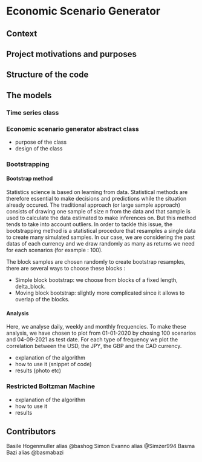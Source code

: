# Economic Scenario Generator

## Context

## Project motivations and purposes


## Structure of the code


## The models

### Time series class

### Economic scenario generator abstract class
- purpose of the class
- design of the class

### Bootstrapping

#### Bootstrap method

Statistics science is based on learning from data. Statistical methods are therefore essential to make decisions and predictions while the situation already occured. The traditional approach (or large sample approach) consists of drawing one sample of size n from the data and that sample is used to calculate the data estimated to make inferences on. But this method tends to take into account outliers. In order to tackle this issue, the bootstrapping method is a statistical procedure that resamples a single data to create many simulated samples. In our case, we are considering the past datas of each currency and we draw randomly as many as returns we need for each scenarios (for example : 100).

The block samples are chosen randomly to create bootstrap resamples, there are several ways to choose these blocks :

- Simple block bootstrap: we choose from blocks of a fixed length, delta_block.
- Moving block bootstrap: slightly more complicated since it allows to overlap of the blocks.

#### Analysis

Here, we analyse daily, weekly and monthly frequencies. To make these analysis, we have chosen to plot from 01-01-2020 by chosing 100 scenarios and 04-09-2021 as test date.
For each type of frequency we plot the correlation between the USD, the JPY, the GBP and the CAD currency.

- explanation of the algorithm
- how to use it (snippet of code)
- results (photo etc)


### Restricted Boltzman Machine
- explanation of the algorithm
- how to use it
- results



## Contributors
Basile Hogenmuller alias @bashog
Simon Evanno alias @Simzer994
Basma Bazi alias @basmabazi
